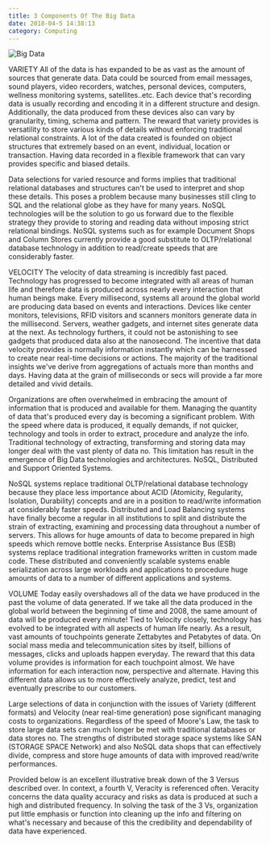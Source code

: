 ```yaml
---
title: 3 Components Of The Big Data
date: 2018-04-5 14:38:13
category: Computing
---
```


![Big Data](https://www.webhomelibrary.com/content/images/big-data.jpg)

VARIETY
All of the data is has expanded to be as vast as the amount of sources that generate data. Data could be sourced from email messages, sound players, video recorders, watches, personal devices, computers, wellness monitoring systems,  satellites..etc. Each device that's recording data is usually recording and encoding it in a different structure and design. Additionally, the data produced from these devices also can vary by granularity, timing, schema and pattern. The reward that variety provides is versatility to store various kinds of details without enforcing traditional relational constraints. A lot of the data created is founded on object structures that extremely based on an event, individual, location or transaction. Having data recorded in a flexible framework that can vary provides specific and biased details.

Data selections for varied resource and forms implies that traditional relational databases and structures can't be used to interpret and shop these details. This poses a problem because many businesses still cling to SQL and the relational globe as they have for many years. NoSQL technologies will be the solution to go us forward due to the flexible strategy they provide to storing and reading data without imposing strict relational bindings. NoSQL systems such as for example Document Shops and Column Stores currently provide a good substitute to OLTP/relational database technology in addition to read/create speeds that are considerably faster. 

VELOCITY
The velocity of data streaming is incredibly fast paced. Technology has progressed to become integrated with all areas of human life and therefore data is produced across nearly every interaction that human beings make. Every millisecond, systems all around the global world are producing data based on events and interactions. Devices like center monitors, televisions, RFID visitors and scanners monitors generate data in the millisecond. Servers, weather gadgets, and internet sites generate data at the next. As technology furthers, it could not be astonishing to see gadgets that produced data also at the nanosecond. The incentive that data velocity provides is normally information instantly which can be harnessed to create near real-time decisions or actions. The majority of the traditional insights we've derive from aggregations of actuals more than months and days. Having data at the grain of milliseconds or secs will provide a far more detailed and vivid details. 

Organizations are often overwhelmed in embracing the amount of information that is produced and available for them. Managing the quantity of data that's produced every day is becoming a significant problem. With the speed where data is produced, it equally demands, if not quicker, technology and tools in order to extract, procedure and analyze the info. Traditional technology of extracting, transforming and storing data may longer deal with the vast plenty of data no. This limitation has result in the emergence of Big Data technologies and architectures. NoSQL, Distributed and Support Oriented Systems. 

NoSQL systems replace traditional OLTP/relational database technology because they place less importance about ACID (Atomicity, Regularity, Isolation, Durability) concepts and are in a position to read/write information at considerably faster speeds.
Distributed and Load Balancing systems have finally become a  regular in all institutions to split and distribute the strain of extracting, examining and processing data throughout a number of servers. This allows for huge amounts of data to become prepared in high speeds which remove bottle necks.
Enterprise Assistance Bus  (ESB) systems replace traditional integration frameworks written in custom made code. These distributed and conveniently scalable systems enable serialization across large workloads and applications to procedure huge amounts of data to a number of different applications and systems.  

VOLUME
Today easily overshadows all of the data we have produced in the past the volume of data generated. If we take all the data produced in the global world between the beginning of time and 2008, the same amount of data will be produced every minute! Tied to Velocity closely, technology has evolved to be integrated with all aspects of human life nearly. As a result, vast amounts of touchpoints generate Zettabytes and Petabytes of data. On social mass media and telecommunication sites by itself, billions of messages, clicks and uploads happen everyday.  The reward that this data volume provides is information for each touchpoint almost. We have information for each interaction now, perspective and alternate. Having this different data allows us to more effectively analyze, predict, test and eventually prescribe to our customers.

Large selections of data in conjunction with the issues of Variety (different formats) and Velocity (near real-time generation) pose significant managing costs to organizations. Regardless of the speed of Moore's Law, the task to store large data sets can much longer be met with traditional databases or data stores no. The strengths of distributed storage space systems like SAN (STORAGE SPACE Network) and also NoSQL data shops that can effectively divide, compress and store huge amounts of data with improved read/write performances. 

Provided below is an excellent illustrative break down of the 3 Versus described over.  In context, a fourth V, Veracity is referenced often. Veracity concerns the data quality accuracy and risks as data is produced at such a high and distributed frequency. In solving the task of the 3 Vs, organization put little emphasis or function into cleaning up the info and filtering on what's necessary and because of this the credibility and dependability of data have experienced.
